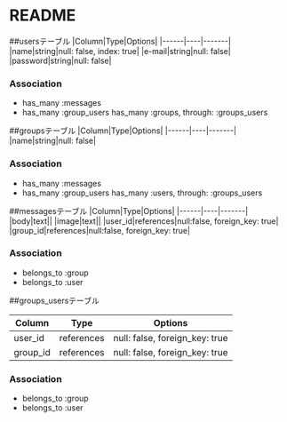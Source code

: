 # README

<!-- This README would normally document whatever steps are necessary to get the
application up and running.

Things you may want to cover:

* Ruby version

* System dependencies

* Configuration

* Database creation

* Database initialization

* How to run the test suite

* Services (job queues, cache servers, search engines, etc.)

* Deployment instructions

* ... -->
 ##usersテーブル
|Column|Type|Options|
|------|----|-------|
|name|string|null: false, index: true|
|e-mail|string|null: false|
|password|string|null: false|

### Association
- has_many :messages
- has_many :group_users
  has_many :groups, through: :groups_users

 ##groupsテーブル
 |Column|Type|Options|
 |------|----|-------|
 |name|string|null: false|

 ### Association
- has_many :messages
- has_many :group_users
  has_many :users, through: :groups_users

 ##messagesテーブル
 |Column|Type|Options|
 |------|----|-------|
 |body|text||
 |image|text||
 |user_id|references|null:false, foreign_key: true|
 |group_id|references|null:false, foreign_key: true|

 ### Association
- belongs_to :group
- belongs_to :user

 ##groups_usersテーブル

|Column|Type|Options|
|------|----|-------|
|user_id|references|null: false, foreign_key: true|
|group_id|references|null: false, foreign_key: true|

### Association
- belongs_to :group
- belongs_to :user